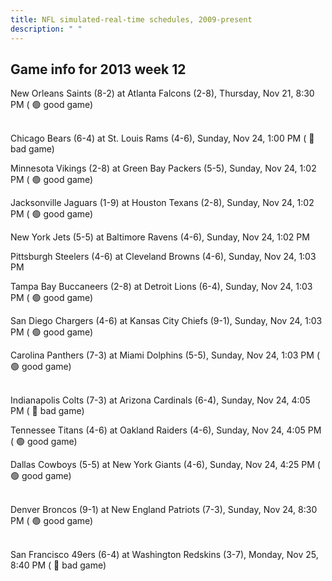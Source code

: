```yaml
---
title: NFL simulated-real-time schedules, 2009-present
description: " "
---
```


## Game info for 2013 week 12
New Orleans Saints (8-2) at Atlanta Falcons (2-8), Thursday, Nov 21, 8:30 PM (	:green_circle: good game)

<br/>Chicago Bears (6-4) at St. Louis Rams (4-6), Sunday, Nov 24, 1:00 PM (	:red_circle: bad game)

Minnesota Vikings (2-8) at Green Bay Packers (5-5), Sunday, Nov 24, 1:02 PM (	:green_circle: good game)

Jacksonville Jaguars (1-9) at Houston Texans (2-8), Sunday, Nov 24, 1:02 PM (	:green_circle: good game)

New York Jets (5-5) at Baltimore Ravens (4-6), Sunday, Nov 24, 1:02 PM

Pittsburgh Steelers (4-6) at Cleveland Browns (4-6), Sunday, Nov 24, 1:03 PM

Tampa Bay Buccaneers (2-8) at Detroit Lions (6-4), Sunday, Nov 24, 1:03 PM (	:green_circle: good game)

San Diego Chargers (4-6) at Kansas City Chiefs (9-1), Sunday, Nov 24, 1:03 PM (	:green_circle: good game)

Carolina Panthers (7-3) at Miami Dolphins (5-5), Sunday, Nov 24, 1:03 PM (	:green_circle: good game)

<br/>Indianapolis Colts (7-3) at Arizona Cardinals (6-4), Sunday, Nov 24, 4:05 PM (	:red_circle: bad game)

Tennessee Titans (4-6) at Oakland Raiders (4-6), Sunday, Nov 24, 4:05 PM (	:green_circle: good game)

Dallas Cowboys (5-5) at New York Giants (4-6), Sunday, Nov 24, 4:25 PM (	:green_circle: good game)

<br/>Denver Broncos (9-1) at New England Patriots (7-3), Sunday, Nov 24, 8:30 PM (	:green_circle: good game)

<br/>San Francisco 49ers (6-4) at Washington Redskins (3-7), Monday, Nov 25, 8:40 PM (	:red_circle: bad game)


